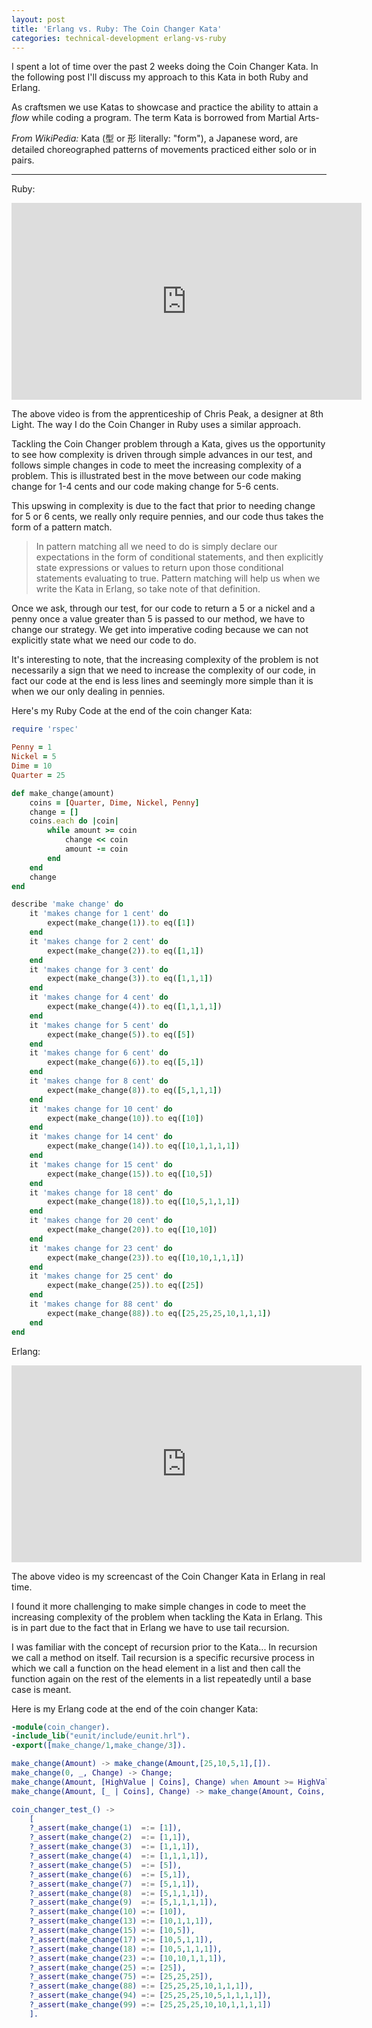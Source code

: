 ```yaml
---
layout: post
title: 'Erlang vs. Ruby: The Coin Changer Kata'
categories: technical-development erlang-vs-ruby
---
```


I spent a lot of time over the past 2 weeks doing the Coin Changer Kata.  In the following post I'll discuss my approach to this Kata in both Ruby and Erlang.

As craftsmen we use Katas to showcase and practice the ability to attain a _flow_ while coding a program.  The term Kata is borrowed from Martial Arts-

_From WikiPedia:_
Kata (型 or 形 literally: "form"), a Japanese word, are detailed choreographed patterns of movements practiced either solo or in pairs.

___

Ruby:
<iframe width="560" height="315" src="https://www.youtube.com/embed/4TEiV8sqikA?rel=0" frameborder="0" allowfullscreen></iframe>

The above video is from the apprenticeship of Chris Peak, a designer at 8th Light.  The way I do the Coin Changer in Ruby uses a similar approach.

Tackling the Coin Changer problem through a Kata, gives us the opportunity to see how complexity is driven through simple advances in our test, and follows simple changes in code to meet the increasing complexity of a problem.  This is illustrated best in the move between our code making change for 1-4 cents and our code making change for 5-6 cents.  

This upswing in complexity is due to the fact that prior to needing change for 5 or 6 cents, we really only require pennies, and our code thus takes the form of a pattern match.  
<blockquote>
In pattern matching all we need to do is simply declare our expectations in the form of conditional statements, and then explicitly state expressions or values to return upon those conditional statements evaluating to true.  Pattern matching will help us when we write the Kata in Erlang, so take note of that definition.     
</blockquote>
Once we ask, through our test, for our code to return a 5 or a nickel and a penny once a value greater than 5 is passed to our method, we have to change our strategy.  We get into imperative coding because we can not explicitly state what we need our code to do.  

It's interesting to note, that the increasing complexity of the problem is not necessarily a sign that we need to increase the complexity of our code, in fact our code at the end is less lines and seemingly more simple than it is when we our only dealing in pennies.

Here's my Ruby Code at the end of the coin changer Kata:

```ruby
require 'rspec'

Penny = 1
Nickel = 5
Dime = 10
Quarter = 25

def make_change(amount)
	coins = [Quarter, Dime, Nickel, Penny]
	change = []
	coins.each do |coin|
		while amount >= coin 
			change << coin
			amount -= coin
		end
	end
	change
end

describe 'make change' do 
	it 'makes change for 1 cent' do 
		expect(make_change(1)).to eq([1])
	end
	it 'makes change for 2 cent' do 
		expect(make_change(2)).to eq([1,1])
	end
	it 'makes change for 3 cent' do 
		expect(make_change(3)).to eq([1,1,1])
	end
	it 'makes change for 4 cent' do 
		expect(make_change(4)).to eq([1,1,1,1])
	end
	it 'makes change for 5 cent' do 
		expect(make_change(5)).to eq([5])
	end
	it 'makes change for 6 cent' do 
		expect(make_change(6)).to eq([5,1])
	end
	it 'makes change for 8 cent' do 
		expect(make_change(8)).to eq([5,1,1,1])
	end
	it 'makes change for 10 cent' do 
		expect(make_change(10)).to eq([10])
	end
	it 'makes change for 14 cent' do 
		expect(make_change(14)).to eq([10,1,1,1,1])
	end
	it 'makes change for 15 cent' do 
		expect(make_change(15)).to eq([10,5])
	end
	it 'makes change for 18 cent' do 
		expect(make_change(18)).to eq([10,5,1,1,1])
	end
	it 'makes change for 20 cent' do 
		expect(make_change(20)).to eq([10,10])
	end
	it 'makes change for 23 cent' do 
		expect(make_change(23)).to eq([10,10,1,1,1])
	end
	it 'makes change for 25 cent' do 
		expect(make_change(25)).to eq([25])
	end
	it 'makes change for 88 cent' do 
		expect(make_change(88)).to eq([25,25,25,10,1,1,1])
	end
end
```

Erlang:
<iframe width="560" height="315" src="https://www.youtube.com/embed/dNllpVZt_Ks?rel=0" frameborder="0" allowfullscreen></iframe>

The above video is my screencast of the Coin Changer Kata in Erlang in real time.  

I found it more challenging to make simple changes in code to meet the increasing complexity of the problem when tackling the Kata in Erlang.  This is in part due to the fact that in Erlang we have to use tail recursion.   

I was familiar with the concept of recursion prior to the Kata... In recursion we call a method on itself.  Tail recursion is a specific recursive process in which we call a function on the head element in a list and then call the function again on the rest of the elements in a list repeatedly until a base case is meant.

Here is my Erlang code at the end of the coin changer Kata:

```erlang
-module(coin_changer).
-include_lib("eunit/include/eunit.hrl").
-export([make_change/1,make_change/3]).

make_change(Amount) -> make_change(Amount,[25,10,5,1],[]).
make_change(0, _, Change) -> Change;
make_change(Amount, [HighValue | Coins], Change) when Amount >= HighValue -> make_change(Amount-HighValue, [HighValue] ++ Coins, Change ++ [HighValue]);
make_change(Amount, [_ | Coins], Change) -> make_change(Amount, Coins, Change).

coin_changer_test_() ->
	[
	?_assert(make_change(1)  =:= [1]), 
	?_assert(make_change(2)  =:= [1,1]),
	?_assert(make_change(3)  =:= [1,1,1]),
	?_assert(make_change(4)  =:= [1,1,1,1]),
	?_assert(make_change(5)  =:= [5]),
	?_assert(make_change(6)  =:= [5,1]),
	?_assert(make_change(7)  =:= [5,1,1]),
	?_assert(make_change(8)  =:= [5,1,1,1]),
	?_assert(make_change(9)  =:= [5,1,1,1,1]),
	?_assert(make_change(10) =:= [10]),
	?_assert(make_change(13) =:= [10,1,1,1]),
	?_assert(make_change(15) =:= [10,5]),
	?_assert(make_change(17) =:= [10,5,1,1]),
	?_assert(make_change(18) =:= [10,5,1,1,1]),
	?_assert(make_change(23) =:= [10,10,1,1,1]),
	?_assert(make_change(25) =:= [25]),
	?_assert(make_change(75) =:= [25,25,25]),
	?_assert(make_change(88) =:= [25,25,25,10,1,1,1]),
	?_assert(make_change(94) =:= [25,25,25,10,5,1,1,1,1]),
	?_assert(make_change(99) =:= [25,25,25,10,10,1,1,1,1])
	].
```   



